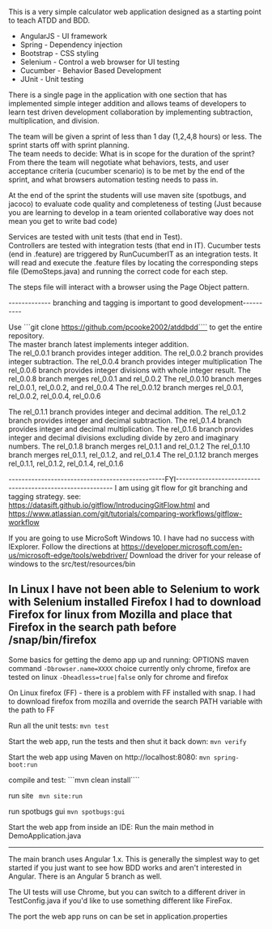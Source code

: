 
This is a very simple calculator web application designed as a starting point
to teach ATDD and BDD.

* AngularJS - UI framework
* Spring - Dependency injection
* Bootstrap - CSS styling
* Selenium - Control a web browser for UI testing
* Cucumber - Behavior Based Development
* JUnit - Unit testing

There is a single page in the application with one section that has implemented simple integer addition and allows
 teams of developers to learn test driven development collaboration by implementing subtraction, multiplication, and division.
 
 The team will be given a sprint of less than 1 day  (1,2,4,8 hours) or less.  The sprint starts off with sprint planning.  
 The team needs to decide: What is in scope for the duration  of the sprint?  From there the team will negotiate what behaviors, tests, and user acceptance criteria (cucumber scenario) is to be met by the end of the sprint, and what browsers automation testing needs to pass in.  
 
 At the end of the sprint the students will use maven site (spotbugs, and jacoco) to evaluate code quality and completeness of testing
 (Just because you are learning to develop in a team oriented collaborative way does not mean you get to write bad code)

Services are tested with unit tests (that end in Test).  
Controllers are tested with integration tests (that end in IT). 
Cucumber tests (end in .feature) are triggered by RunCucumberIT as an integration tests. It will read and 
execute the .feature files by locating the corresponding steps file (DemoSteps.java) and running the correct code for each step. 

The steps file will interact with a browser using the Page Object pattern.


------------- branching and tagging is important to good development----------

Use ```git clone https://github.com/pcooke2002/atddbdd```` to get the entire repository.  
The master branch latest implements integer addition.  
The rel_0.0.1 branch provides integer addition. 
The rel_0.0.2 branch provides integer subtraction. 
The rel_0.0.4 branch provides integer multiplication
The rel_0.0.6 branch provides integer divisions with whole integer result.
The rel_0.0.8 branch merges rel_0.0.1 and rel_0.0.2
The rel_0.0.10 branch merges rel_0.0.1, rel_0.0.2, and rel_0.0.4
The rel_0.0.12 branch merges rel_0.0.1, rel_0.0.2, rel_0.0.4, rel_0.0.6

The rel_0.1.1 branch provides integer and decimal addition. 
The rel_0.1.2 branch provides integer and decimal subtraction. 
The rel_0.1.4 branch provides integer and decimal multiplication.
The rel_0.1.6 branch provides integer and decimal divisions excluding divide by zero and imaginary numbers.
The rel_0.1.8 branch merges rel_0.1.1 and rel_0.1.2
The rel_0.1.10 branch merges rel_0.1.1, rel_0.1.2, and rel_0.1.4
The rel_0.1.12 branch merges rel_0.1.1, rel_0.1.2, rel_0.1.4, rel_0.1.6



------------------------------------------------FYI----------------------------------------------------------
I am using git flow for git branching and tagging strategy. see: https://datasift.github.io/gitflow/IntroducingGitFlow.html and  https://www.atlassian.com/git/tutorials/comparing-workflows/gitflow-workflow 

If you are going to use MicroSoft Windows 10.  I have had no success with IExplorer.  Follow the directions at
https://developer.microsoft.com/en-us/microsoft-edge/tools/webdriver/ 
Download the driver for your release of windows to the src/test/resources/bin

In Linux I have not been able to Selenium to work with Selenium installed Firefox  I had to download Firefox for linux from Mozilla
and place that Firefox in the search path before /snap/bin/firefox
---------------------------------------------------------------------------------------------------------------


Some basics for getting the demo app up and running:
OPTIONS maven command
```-Dbrowser.name=XXXX```  choice currently only chrome, firefox are tested on linux
```-Dheadless=true|false``` only for chrome and firefox

On Linux firefox (FF) - there is a problem with FF installed with snap.  I had to download firefox from mozilla and override the search PATH variable with the path to FF

Run all the unit tests:
```mvn test```

Start the web app, run the tests and then shut it back down:
```mvn verify```

Start the web app using Maven on http://localhost:8080: 
```mvn spring-boot:run```

compile and test:
```mvn clean install````

run site
``` mvn site:run```

run spotbugs gui
```mvn spotbugs:gui```


Start the web app from inside an IDE:
Run the main method in DemoApplication.java

* * *

The main branch uses Angular 1.x. This is generally the simplest way to get 
started if you just want to see how BDD works and aren't interested in Angular.
There is an Angular 5 branch as well.

The UI tests will use Chrome, but you can switch to a different driver in 
TestConfig.java if you'd like to use something different like FireFox.

The port the web app runs on can be set in application.properties
